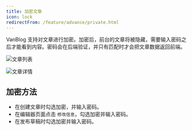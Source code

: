 ```yaml
---
title: 加密文章
icon: lock
redirectFrom: /feature/advance/private.html
---
```


VanBlog 支持对文章进行加密。加密后，前台的文章将被隐藏，需要输入密码之后才能看到内容。密码会在后端验证，并只有匹配时才会把文章数据返回前端。

![文章列表](https://pic.mereith.com/img/a694826dd1a45976cc652087640c41c1.clipboard-2022-08-16.png)

![文章详情](https://pic.mereith.com/img/fad60a38e0d6819bfe6089108fe4142a.clipboard-2022-08-16.png)

## 加密方法

- 在创建文章时勾选加密，并输入密码。
- 在编辑器页面点击 `修改信息`，勾选加密并输入密码。
- 在发布草稿时勾选加密并输入密码。
